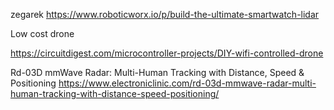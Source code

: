 
zegarek
https://www.roboticworx.io/p/build-the-ultimate-smartwatch-lidar

Low cost drone

https://circuitdigest.com/microcontroller-projects/DIY-wifi-controlled-drone

Rd-03D mmWave Radar: Multi-Human Tracking with Distance, Speed & Positioning
https://www.electroniclinic.com/rd-03d-mmwave-radar-multi-human-tracking-with-distance-speed-positioning/

